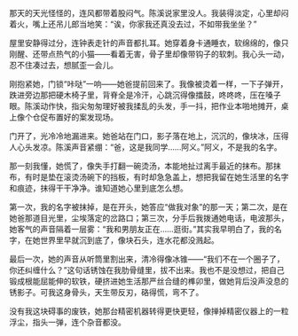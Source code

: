 那天的天光怪怪的，连风都带着股闷气。陈溪说家里没人。我装得淡定，心里却闷着火，嘴上还吊儿郎当地笑：“诶，你家我还真没去过，不如带我坐坐？”

屋里安静得过分，连钟表走针的声音都扎耳。她穿着身卡通睡衣，软绵绵的，像只刚醒、还带点热气的小猫——看着无害，骨子里却像带钩子的软刺。我心头一动，忍不住凑过去，想腻歪一会儿。

刚抱紧她，门锁“咔哒”一响——她爸提前回来了。我像被烫着一样，一下子弹开，跌进旁边那把硬木椅子里，背脊全是冷汗，心跳沉得像擂鼓，咚咚咚，压在嗓子眼。陈溪动作快，指尖匆匆理好被我揉乱的头发，手一抖，把作业本啪地摊开，桌上像个仓促布置好的案发现场。

门开了，光冷冷地漏进来。她爸站在门口，影子落在地上，沉沉的，像块冰，压得人心头发凉。陈溪声音紧绷：“爸，这是我同学……阿义。”阿义，不是我的名字。

那一刻我懂，她慌了，像失手打翻一碗烫汤，本能地扯过离手最近的抹布。那抹布，有时是垫在滚烫汤碗下的挡板，有时却急急盖上，想把我留在她生活里的名字和痕迹，抹得干干净净。谁知道她心里到底怎么想。

第一次，我的名字被抹掉，是在开头，她答应“做我对象”的那一天；第二次，是在她爸那道目光里，尘埃落定的岔路口；第三次，分手后我拨通她电话，电波那头，她客气的声音隔着一层雾：“我和男朋友正在……逛街。”其实我早明白了，我的名字，在她世界里早就沉到底了，像块石头，连水花都没溅起。

最后一次，她的声音从听筒里割出来，清冷得像冰锥——“我们不在一个圈子了，你还纠缠什么？”这句话锈蚀在我肋骨缝里，拔不出来。我也不是没想过，把自己锻成根能屈能伸的软铁，硬挤进她生活那严丝合缝的榫卯里，做她背后没声没息的锈影子。可我这身骨头，天生带反刃，硌得慌，弯不了。

没有我这块碍事的废铁，她那台精密机器转得更快更轻，像掸掉精密仪器上的一粒浮尘，指头一弹，连个杂音都没。




